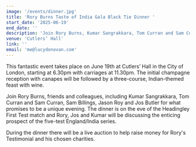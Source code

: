 ```yaml
---
image: '/events/dinner.jpg'
title: 'Rory Burns Taste of India Gala Black Tie Dinner '
start_date: '2025-06-19'
end_date: ''
description: 'Join Rory Burns, Kumar Sangrakkara, Tom Curran and Sam Curran, Sam Billings, Jason Roy and Jos Butler... '
venue: 'Cutlers’ Hall'
link: ''
email: 'me@lucydonovan.com'
---
```


This fantastic event takes place on June 19th at Cutlers’ Hall in the City of London, starting at 6.30pm with carriages at 11.30pm. The initial champagne reception with canapes will be followed by a three-course, Indian-themed feast with wine.

Join Rory Burns, friends and colleagues, including Kumar Sangrakkara, Tom Curran and Sam Curran, Sam Billings, Jason Roy and Jos Butler for what promises to be a unique evening. The dinner is on the eve of the Headingley First Test match and Rory, Jos and Kumar will be discussing the enticing prospect of the five-test England/India series.

During the dinner there will be a live auction to help raise money for Rory's Testimonial and his chosen charities.
